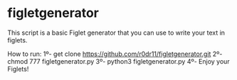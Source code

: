 # figletgenerator

This script is a basic Figlet generator that you can use to write your text in figlets.

How to run:
 1º- get clone https://github.com/r0dr11/figletgenerator.git
 2º- chmod 777 figletgenerator.py
 3º- python3 figletgenerator.py
 4º- Enjoy your Figlets!
 
